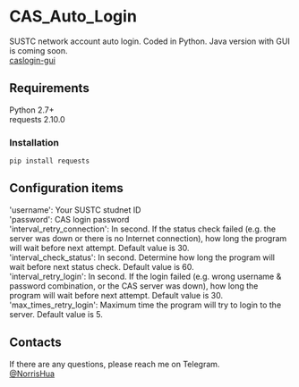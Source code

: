 # CAS_Auto_Login
SUSTC network account auto login. Coded in Python. Java version with GUI is coming soon.      
[caslogin-gui](https://github.com/NorrisHua/caslogin-gui)
## Requirements
Python 2.7+    
requests 2.10.0
### Installation
    pip install requests
## Configuration items
'username': Your SUSTC studnet ID   
'password': CAS login password  
'interval_retry_connection': In second. If the status check failed (e.g. the server was down or there is no Internet connection), how long the program will wait before next attempt. Default value is 30.  
'interval_check_status':  In second. Determine how long the program will wait before next status check. Default value is 60.  
'interval_retry_login':  In second. If the login failed (e.g. wrong username & password combination, or the CAS server was down), how long the program will wait before next attempt. Default value is 30.  
'max_times_retry_login': Maximum time the program will try to login to the server. Default value is 5.
## Contacts
If there are any questions, please reach me on Telegram.   
[@NorrisHua](https://www.telegram.me/NorrisHua)
